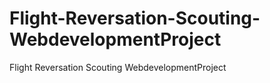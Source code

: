 # Flight-Reversation-Scouting-WebdevelopmentProject
Flight Reversation Scouting WebdevelopmentProject
